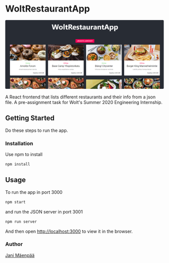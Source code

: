 # WoltRestaurantApp

![appImage](/appImage.png)

A React frontend that lists different restaurants and their info from a json file. A pre-assignment task for Wolt's Summer 2020 Engineering Internship.

## Getting Started

Do these steps to run the app.

### Installation

Use npm to install

```bash
npm install
```

## Usage

To run the app in port 3000

```bash
npm start
```

and run the JSON server in port 3001

```bash
npm run server
```

And then open [http://localhost:3000](http://localhost:3000) to view it in the browser.

### Author

[Jani Mäenpää](https://github.com/janimaenpaa)
